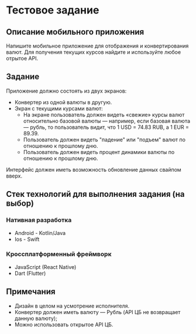 # Тестовое задание

## Описание мобильного приложения
Напишите мобильное приложение для отображения и конвертирования валют. Для получения текущих курсов найдите и используйте любое отрытое API.

## Задание
Приложение должно состоять из двух экранов:
* Конвертер из одной валюты в другую.
* Экран с текущими курсами валют:
  * На экране пользователь должен видеть «свежие» курсы валют относительно базовой валюты — 
  например, если базовая валюта — рубль, то пользователь видит, что 1 USD = 74.83 RUB, а 1 EUR = 89.39. 
  * Пользователь должен видеть "падение" или "подъем" валют по отношению к прошлому дню.
  * Пользователь должен видеть процент динамики валюты по отношению к прошлому дню.

Интерфейс должен иметь возможность обновление данных свайпом вверх.
  
## Стек технологий для выполнения задания (на выбор)
### Нативная разработка
* Android - Kotlin/Java
* Ios - Swift

### Кроссплатформенный фреймворк
* JavaScript (React Native)
* Dart (Flutter)

## Примечания
* Дизайн в целом на усмотрение исполнителя. 
* Конвертер должен иметь валюту — Рубль (API ЦБ не возвращает данную валюту);
* Можно использовать открытое API ЦБ.